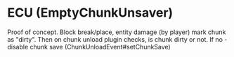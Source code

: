 # ECU (EmptyChunkUnsaver)

Proof of concept.
Block break/place, entity damage (by player) mark chunk as "dirty". Then on chunk unload plugin checks, is chunk dirty or not. If no - disable chunk save (ChunkUnloadEvent#setChunkSave)



